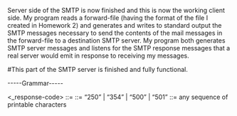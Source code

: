 Server side of the SMTP is now finished and this is now the working client side. My program reads a forward-file (having the format of the file I created in Homework 2) and generates and writes to standard output the SMTP messages necessary to send the contents of the mail messages in the forward-file to a destination SMTP server. My program both generates SMTP server messages and listens for the SMTP response messages that a real server would emit in response to receiving my messages. 


#This part of the SMTP server is finished and fully functional.


-----Grammar-----

<_response-code> ::= <resp-number> <whitespace> <arbitrary-text> <CRLF>
<resp-number> ::= “250” | “354” | “500” | “501”
<arbitrary-text> ::= any sequence of printable characters
